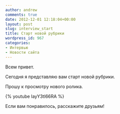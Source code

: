 ```yaml
---
author: andrew
comments: true
date: 2012-12-01 12:18:04+00:00
layout: post
slug: interview_start
title: Старт новой рубрики
wordpress_id: 967
categories:
- Интервью
- Новости сайта
---
```


Всем привет.





Сегодня я представляю вам старт новой рубрики.





Прошу к просмотру нового ролика.


{% youtube IayY3tl66RA %}


Если вам понравилось, расскажите друзьям!




